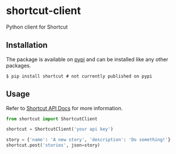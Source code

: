 # shortcut-client
Python client for Shortcut

## Installation

The package is available on [pypi](https://pypi.org/project/shortcut/) and can
be installed like any other packages.

    $ pip install shortcut # not currently published on pypi

## Usage

Refer to [Shortcut API Docs](https://shortcut.com/api/rest/v3) for more information.

```python
from shortcut import ShortcutClient

shortcut = ShortcutClient('your api key')

story = {'name': 'A new story', 'description': 'Do something!'}
shortcut.post('stories', json=story)
```
